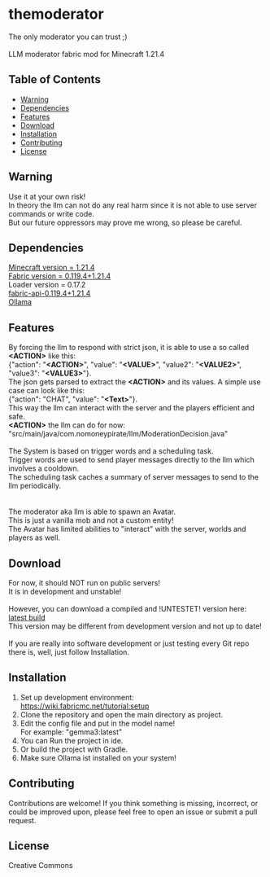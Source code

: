 # themoderator

The only moderator you can trust ;)
<br><br>
LLM moderator fabric mod for Minecraft 1.21.4 
 
## Table of Contents
- [Warning](#warning)
- [Dependencies](#dependencies)
- [Features](#features)
- [Download](#download)
- [Installation](#installation) 
- [Contributing](#contributing)
- [License](#license)

## Warning
Use it at your own risk!
<br>In theory the llm can not do any real harm since it is not able to use server commands or write code.
<br>But our future oppressors may prove me wrong, so please be careful.

## Dependencies
<a href="https://www.minecraft.net/">Minecraft version = 1.21.4</a>
<br><a href="https://fabricmc.net/">Fabric version = 0.119.4+1.21.4</a>
<br>Loader version = 0.17.2 
<br><a href="https://www.curseforge.com/minecraft/mc-mods/fabric-api/files/6863303">fabric-api-0.119.4+1.21.4</a>
<br><a href="https://ollama.com/">Ollama</a>

## Features
By forcing the llm to respond with strict json, it is able to use a so called <b><ACTION</b><b>></b> like this:
<br>{"action": "<b><ACTION</b><b>></b>", "value": "<b><VALUE</b><b>></b>", "value2": "<b><VALUE2</b><b>></b>", "value3": "<b><VALUE3</b><b>></b>"}.
<br>The json gets parsed to extract the <b><ACTION</b><b>></b> and its values.
A simple use case can look like this: <br>{"action": "CHAT", "value": "<b><Text</b><b>></b>"}.
<br>This way the llm can interact with the server and the players efficient and safe.
<br><b><ACTION</b><b>></b> the llm can do for now:
<br>"src/main/java/com.nomoneypirate/llm/ModerationDecision.java"
<br><br>
The System is based on trigger words and a scheduling task.
<br>Trigger words are used to send player messages directly to 
the llm which involves a cooldown. 
<br>The scheduling task caches a summary of server messages to send to the llm periodically.  
<br><br>
The moderator aka llm is able to spawn an Avatar.
<br>This is just a vanilla mob and not a custom entity! 
<br>The Avatar has limited abilities to "interact" with the server, worlds and players as well.  

## Download
For now, it should NOT run on public servers!
<br>It is in development and unstable! 
<br><br>However, you can download a compiled and !UNTESTET! version here:
<br><a href="https://drive.google.com/file/d/13R8WikinquK_M0yg64NlT4yN8_BodHKW/view">latest build</a>
<br>This version may be different from development version and not up to date!
<br><br>If you are really into software development or just testing every Git repo there is, well, just follow Installation.

## Installation
1. Set up development environment:
   <br>https://wiki.fabricmc.net/tutorial:setup
2. Clone the repository and open the main directory as project.
3. Edit the config file and put in the model name!
      <br>For example: "gemma3:latest"
4. You can Run the project in ide. 
5. Or build the project with Gradle.
6. Make sure Ollama ist installed on your system! 

## Contributing
Contributions are welcome! If you think something is missing, incorrect, or could be improved upon, please feel free to open an issue or submit a pull request.

## License
Creative Commons